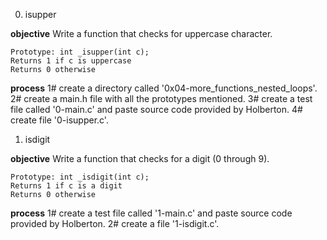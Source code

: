 0. isupper 

**objective**
Write a function that checks for uppercase character.

    Prototype: int _isupper(int c);
    Returns 1 if c is uppercase
    Returns 0 otherwise
**process**
1# create a directory called '0x04-more_functions_nested_loops'.
2# create a main.h file with all the prototypes mentioned.
3# create a test file called '0-main.c' and paste source code provided by Holberton.
4# create file '0-isupper.c'.

 1. isdigit 

**objective**
Write a function that checks for a digit (0 through 9).

    Prototype: int _isdigit(int c);
    Returns 1 if c is a digit
    Returns 0 otherwise
**process**
1# create a test file called '1-main.c' and paste source code provided by Holberton.
2# create a file '1-isdigit.c'.

